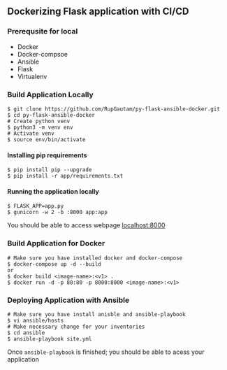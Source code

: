 ## Dockerizing Flask application with CI/CD
### Prerequsite for local 
- Docker
- Docker-compsoe
- Ansible
- Flask
- Virtualenv


### Build Application Locally
```
$ git clone https://github.com/RupGautam/py-flask-ansible-docker.git
$ cd py-flask-ansible-docker
# Create python venv
$ python3 -m venv env
# Activate venv
$ source env/bin/activate
```
#### Installing pip requirements
```
$ pip install pip --upgrade
$ pip install -r app/requirements.txt
```  

#### Running the application locally
```
$ FLASK_APP=app.py
$ gunicorn -w 2 -b :8000 app:app
```
You should be able to access webpage [localhost:8000](http://localhost:8000)


### Build Application for Docker
```
# Make sure you have installed docker and docker-compose 
$ docker-compose up -d --build
or
$ docker build <image-name>:<v1> .
$ docker run -d -p 80:80 -p 8000:8000 <image-name>:<v1>
```

### Deploying Application with Ansible
```
# Make sure you have install anisble and ansible-playbook
$ vi ansible/hosts
# Make necessary change for your inventories 
$ cd ansible
$ ansible-playbook site.yml
```
Once `ansible-playbook` is finished; you should be able to acess your application <ip-address>


